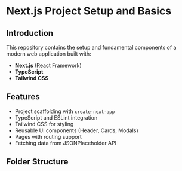 # Next.js Project Setup and Basics

## Introduction

This repository contains the setup and fundamental components of a modern web application built with:

- **Next.js** (React Framework)
- **TypeScript**
- **Tailwind CSS**

## Features

- Project scaffolding with `create-next-app`
- TypeScript and ESLint integration
- Tailwind CSS for styling
- Reusable UI components (Header, Cards, Modals)
- Pages with routing support
- Fetching data from JSONPlaceholder API

## Folder Structure

